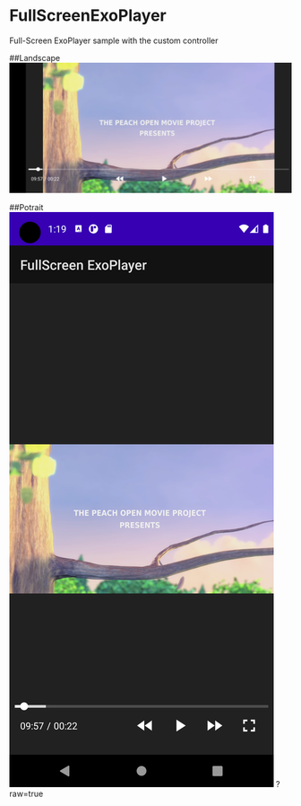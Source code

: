 # FullScreenExoPlayer
Full-Screen ExoPlayer sample with the custom controller

##Landscape
![Landscape](https://github.com/mdaslamHossin/FullScreenExoPlayer/blob/master/Screenshot_1628795963.png?raw=true)

##Potrait
![Potrait](https://github.com/mdaslamHossin/FullScreenExoPlayer/blob/master/Screenshot_1628795983.png?raw=true)
?raw=true
